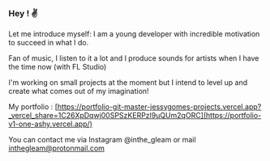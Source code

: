 ### Hey ! ✌

Let me introduce myself: I am a young developer with incredible motivation to succeed in what I do.

Fan of music, I listen to it a lot and I produce sounds for artists when I have the time now (with FL Studio)

I'm working on small projects at the moment but I intend to level up and create what comes out of my imagination!

My portfolio : [https://portfolio-git-master-jessygomes-projects.vercel.app?_vercel_share=1C26XpDqwj00SPSzKERPzl9uQUm2qORC](https://portfolio-v1-one-ashy.vercel.app/)

You can contact me via Instagram @inthe_gleam or mail inthegleam@protonmail.com 
